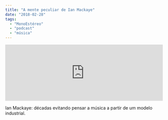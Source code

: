 ```yaml
---
title: "A mente peculiar de Ian Mackaye"
date: "2018-02-28"
tags: 
  - "MonoEstéreo"
  - "podcast"
  - "música"
---
```


<iframe style="width: 100%; height: 180px;" src="https://anchor.fm/monoestereo/embed/episodes/A-mente-peculiar-de-Ian-Mackaye-e149up" width="100%" height="180px" frameborder="0" scrolling="no"></iframe>

Ian Mackaye: décadas evitando pensar a música a partir de um modelo industrial.
